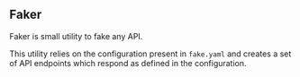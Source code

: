 ## Faker

Faker is small utility to fake any API. 

This utility relies on the configuration present in `fake.yaml` and creates a set of API endpoints which respond as defined in the configuration.